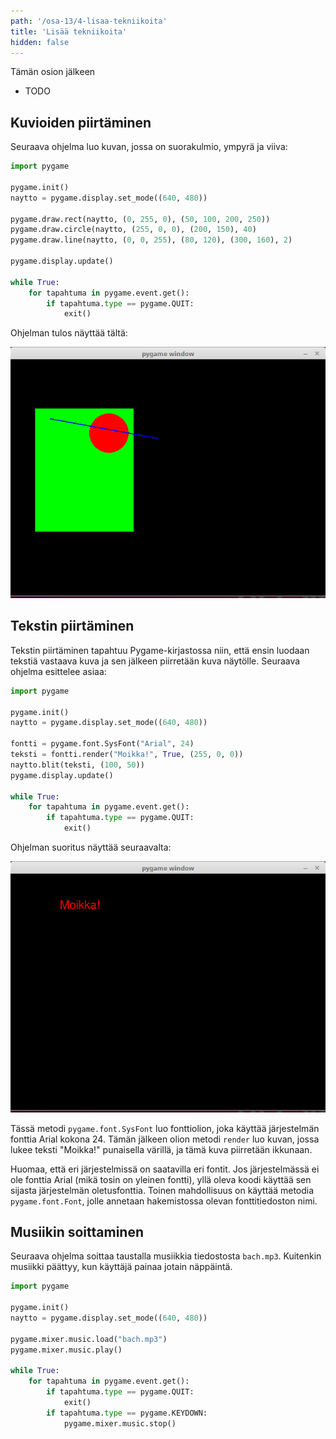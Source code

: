 ```yaml
---
path: '/osa-13/4-lisaa-tekniikoita'
title: 'Lisää tekniikoita'
hidden: false
---
```


<text-box variant='learningObjectives' name='Oppimistavoitteet'>

Tämän osion jälkeen

- TODO

</text-box>

## Kuvioiden piirtäminen

Seuraava ohjelma luo kuvan, jossa on suorakulmio, ympyrä ja viiva:

```python
import pygame

pygame.init()
naytto = pygame.display.set_mode((640, 480))

pygame.draw.rect(naytto, (0, 255, 0), (50, 100, 200, 250))
pygame.draw.circle(naytto, (255, 0, 0), (200, 150), 40)
pygame.draw.line(naytto, (0, 0, 255), (80, 120), (300, 160), 2)

pygame.display.update()

while True:
    for tapahtuma in pygame.event.get():
        if tapahtuma.type == pygame.QUIT:
            exit()
```

Ohjelman tulos näyttää tältä:

<img src="pygame_kuviot.gif">

## Tekstin piirtäminen

Tekstin piirtäminen tapahtuu Pygame-kirjastossa niin, että ensin luodaan tekstiä vastaava kuva ja sen jälkeen piirretään kuva näytölle. Seuraava ohjelma esittelee asiaa:

```python
import pygame

pygame.init()
naytto = pygame.display.set_mode((640, 480))

fontti = pygame.font.SysFont("Arial", 24)
teksti = fontti.render("Moikka!", True, (255, 0, 0))
naytto.blit(teksti, (100, 50))
pygame.display.update()

while True:
    for tapahtuma in pygame.event.get():
        if tapahtuma.type == pygame.QUIT:
            exit()
```

Ohjelman suoritus näyttää seuraavalta:

<img src="pygame_teksti.gif">

Tässä metodi `pygame.font.SysFont` luo fonttiolion, joka käyttää järjestelmän fonttia Arial kokona 24. Tämän jälkeen olion metodi `render` luo kuvan, jossa lukee teksti "Moikka!" punaisella värillä, ja tämä kuva piirretään ikkunaan.

Huomaa, että eri järjestelmissä on saatavilla eri fontit. Jos järjestelmässä ei ole fonttia Arial (mikä tosin on yleinen fontti), yllä oleva koodi käyttää sen sijasta järjestelmän oletusfonttia. Toinen mahdollisuus on käyttää metodia `pygame.font.Font`, jolle annetaan hakemistossa olevan fonttitiedoston nimi.

## Musiikin soittaminen

Seuraava ohjelma soittaa taustalla musiikkia tiedostosta `bach.mp3`. Kuitenkin musiikki päättyy, kun käyttäjä painaa jotain näppäintä.

```python
import pygame

pygame.init()
naytto = pygame.display.set_mode((640, 480))

pygame.mixer.music.load("bach.mp3")
pygame.mixer.music.play()

while True:
    for tapahtuma in pygame.event.get():
        if tapahtuma.type == pygame.QUIT:
            exit()
        if tapahtuma.type == pygame.KEYDOWN:
            pygame.mixer.music.stop()
```
